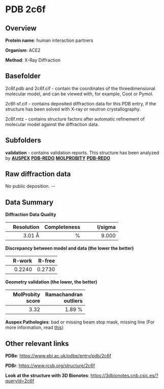 # PDB 2c6f

## Overview

**Protein name**: human interaction partners

**Organism**: ACE2

**Method**: X-Ray Diffraction

## Basefolder

2c6f.pdb and 2c6f.cif - contain the coordinates of the threedimensional molecular model, and can be viewed with, for example, Coot or Pymol.

2c6f-sf.cif - contains deposited diffraction data for this PDB entry, if the structure has been solved with X-ray or neutron crystallography.

2c6f.mtz - contains structure factors after automatic refinement of molecular model against the diffraction data.

## Subfolders





**validation** - contains validation reports. This structure has been analyzed by [**AUSPEX**](https://github.com/thorn-lab/coronavirus_structural_task_force/tree/master/pdb/human_interaction_partners/ACE2/2c6f/validation/auspex) [**PDB-REDO**](https://github.com/thorn-lab/coronavirus_structural_task_force/tree/master/pdb/human_interaction_partners/ACE2/2c6f/validation/pdb-redo) [**MOLPROBITY**](https://github.com/thorn-lab/coronavirus_structural_task_force/tree/master/pdb/human_interaction_partners/ACE2/2c6f/validation/molprobity) [**PDB-REDO**](https://github.com/thorn-lab/coronavirus_structural_task_force/blob/master/pdb/human_interaction_partners/ACE2/2c6f/validation/Xtriage_output.log) 

## Raw diffraction data

No public deposition. --<br> 

## Data Summary
**Diffraction Data Quality**

|   | Resolution | Completeness| I/sigma |
|---|-------------:|----------------:|--------------:|
|   |3.01 Å|      %|<img width=50/>9.000|

**Discrepancy between model and data (the lower the better)**

|   | **R-work**| **R-free**   
|---|-------------:|----------------:|           
||  0.2240|  0.2730|

**Geometry validation (the lower, the better)**

|   |**MolProbity<br>score**| **Ramachandran<br>outliers** 
|---|-------------:|----------------:|
||  3.32|  1.89 %|

**Auspex Pathologies**: bad or missing beam stop mask, missing line (For more information, read [this](https://github.com/thorn-lab/coronavirus_structural_task_force/blob/master/pdb/human_interaction_partners/ACE2/2c6f/validation/auspex/2c6f_auspex_comments.txt))

 



## Other relevant links 
**PDBe**:  https://www.ebi.ac.uk/pdbe/entry/pdb/2c6f
 
**PDBr**: https://www.rcsb.org/structure/2c6f 

**Look at the structure with 3D Bionotes**: https://3dbionotes.cnb.csic.es/?queryId=2c6f

